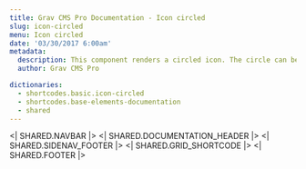 ```yaml
---
title: Grav CMS Pro Documentation - Icon circled
slug: icon-circled
menu: Icon circled
date: '03/30/2017 6:00am'
metadata:
  description: This component renders a circled icon. The circle can be full colored or just bordered
  author: Grav CMS Pro

dictionaries:
  - shortcodes.basic.icon-circled
  - shortcodes.base-elements-documentation
  - shared
---
```


<| SHARED.NAVBAR |>
<| SHARED.DOCUMENTATION_HEADER |>
<| SHARED.SIDENAV_FOOTER |>
<| SHARED.GRID_SHORTCODE |>
<| SHARED.FOOTER |>
